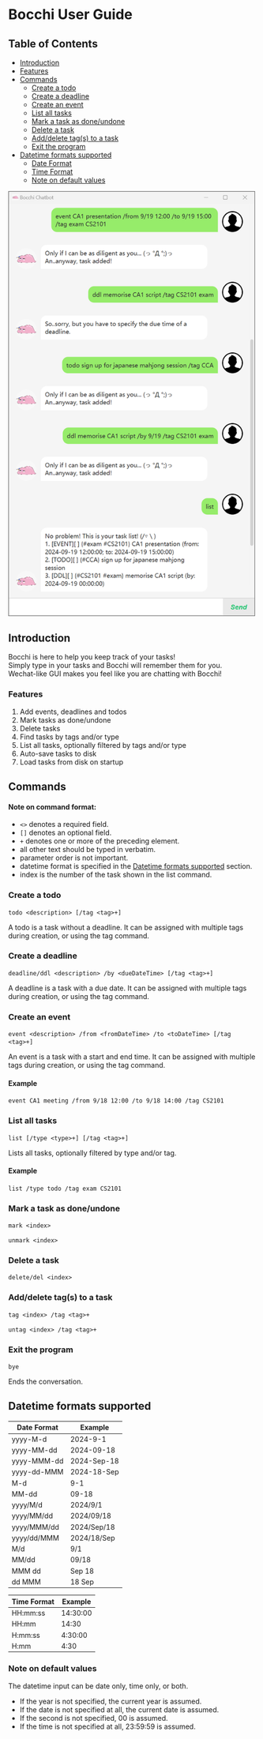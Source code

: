 # Bocchi User Guide

## Table of Contents

- [Introduction](#introduction)
- [Features](#features)
- [Commands](#commands)
    - [Create a todo](#create-a-todo)
    - [Create a deadline](#create-a-deadline)
    - [Create an event](#create-an-event)
    - [List all tasks](#list-all-tasks)
    - [Mark a task as done/undone](#mark-a-task-as-doneundone)
    - [Delete a task](#delete-a-task)
    - [Add/delete tag(s) to a task](#adddelete-tags-to-a-task)
    - [Exit the program](#exit-the-program)
- [Datetime formats supported](#datetime-formats-supported)
    - [Date Format](#date-format)
    - [Time Format](#time-format)
    - [Note on default values](#note-on-default-values)


<img src="Ui.png" alt="Product Screenshot" width="500">

## Introduction
Bocchi is here to help you keep track of your tasks!  
Simply type in your tasks and Bocchi will remember them for you.  
Wechat-like GUI makes you feel like you are chatting with Bocchi! 

### Features
1. Add events, deadlines and todos
2. Mark tasks as done/undone
3. Delete tasks
4. Find tasks by tags and/or type
5. List all tasks, optionally filtered by tags and/or type
6. Auto-save tasks to disk
7. Load tasks from disk on startup


## Commands

#### Note on command format:
- `<>` denotes a required field.
- `[]` denotes an optional field.
- `+` denotes one or more of the preceding element.
- all other text should be typed in verbatim.
- parameter order is not important.
- datetime format is specified in the [Datetime formats supported](#datetime-formats-supported) section.
- index is the number of the task shown in the list command.

### Create a todo
```
todo <description> [/tag <tag>+]
```
A todo is a task without a deadline.
It can be assigned with multiple tags during creation, or using the tag command.

### Create a deadline
```
deadline/ddl <description> /by <dueDateTime> [/tag <tag>+]
```
A deadline is a task with a due date.
It can be assigned with multiple tags during creation, or using the tag command.

### Create an event
```
event <description> /from <fromDateTime> /to <toDateTime> [/tag <tag>+]
```
An event is a task with a start and end time.
It can be assigned with multiple tags during creation, or using the tag command.

#### Example
```
event CA1 meeting /from 9/18 12:00 /to 9/18 14:00 /tag CS2101
```

### List all tasks
```
list [/type <type>+] [/tag <tag>+]
```
Lists all tasks, optionally filtered by type and/or tag.

#### Example
```
list /type todo /tag exam CS2101
```

### Mark a task as done/undone
```
mark <index>
```
```
unmark <index>
```

### Delete a task
```
delete/del <index>
```

### Add/delete tag(s) to a task
```
tag <index> /tag <tag>+
```
```
untag <index> /tag <tag>+
```

### Exit the program
```
bye
```
Ends the conversation.


## Datetime formats supported

| Date Format | Example     |
|-------------|-------------|
| yyyy-M-d    | 2024-9-1    |
| yyyy-MM-dd  | 2024-09-18  |
| yyyy-MMM-dd | 2024-Sep-18 |
| yyyy-dd-MMM | 2024-18-Sep |
| M-d         | 9-1         |
| MM-dd       | 09-18       |
| yyyy/M/d    | 2024/9/1    |
| yyyy/MM/dd  | 2024/09/18  |
| yyyy/MMM/dd | 2024/Sep/18 |
| yyyy/dd/MMM | 2024/18/Sep |
| M/d         | 9/1         |
| MM/dd       | 09/18       |
| MMM dd      | Sep 18      |
| dd MMM      | 18 Sep      |

| Time Format | Example       |
|-------------|---------------|
| HH:mm:ss    | 14:30:00      |
| HH:mm       | 14:30         |
| H:mm:ss     | 4:30:00       |
| H:mm        | 4:30          |

### Note on default values
The datetime input can be date only, time only, or both.

- If the year is not specified, the current year is assumed.
- If the date is not specified at all, the current date is assumed.
- If the second is not specified, 00 is assumed.
- If the time is not specified at all, 23:59:59 is assumed.